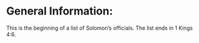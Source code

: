 # General Information:

This is the beginning of a list of Solomon’s officials. The list ends in 1 Kings 4:6.